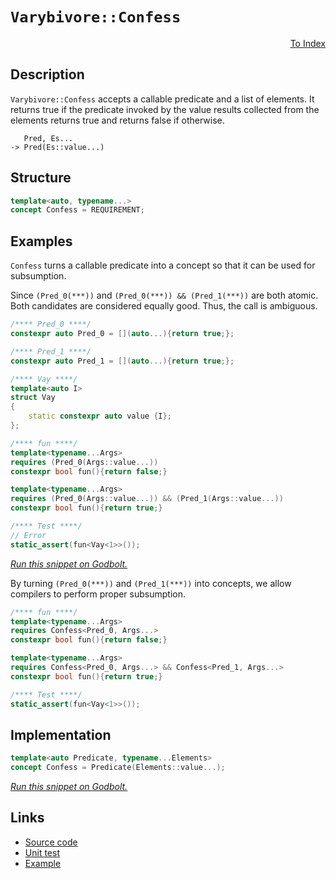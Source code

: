 <!-- Copyright 2024 Feng Mofan
SPDX-License-Identifier: Apache-2.0 -->

# `Varybivore::Confess`

<p style='text-align: right;'><a href="../../concepts.md#varybivore-confess">To Index</a></p>

## Description

`Varybivore::Confess` accepts a callable predicate and a list of elements.
It returns true if the predicate invoked by the value results collected from the elements returns true and returns false if otherwise.

<pre><code>   Pred, Es...
-> Pred(Es::value...)</code></pre>

## Structure

```C++
template<auto, typename...>
concept Confess = REQUIREMENT;
```

## Examples

`Confess` turns a callable predicate into a concept so that it can be used for subsumption.

Since `(Pred_0(***))` and `(Pred_0(***)) && (Pred_1(***))` are both atomic.
Both candidates are considered equally good.
Thus, the call is ambiguous.

```C++
/**** Pred_0 ****/
constexpr auto Pred_0 = [](auto...){return true;};

/**** Pred_1 ****/
constexpr auto Pred_1 = [](auto...){return true;};

/**** Vay ****/
template<auto I>
struct Vay
{
    static constexpr auto value {I};
};

/**** fun ****/
template<typename...Args>
requires (Pred_0(Args::value...))
constexpr bool fun(){return false;}

template<typename...Args>
requires (Pred_0(Args::value...)) && (Pred_1(Args::value...))
constexpr bool fun(){return true;}

/**** Test ****/
// Error
static_assert(fun<Vay<1>>());
```

[*Run this snippet on Godbolt.*](https://godbolt.org/#z:OYLghAFBqd5QCxAYwPYBMCmBRdBLAF1QCcAaPECAMzwBtMA7AQwFtMQByARg9KtQYEAysib0QXACx8BBAKoBnTAAUAHpwAMvAFYTStJg1DIApACYAQuYukl9ZATwDKjdAGFUtAK4sGIAMwapK4AMngMmAByPgBGmMQgZgCspAAOqAqETgwe3r4BQemZjgJhEdEscQnJtpj2JQxCBEzEBLk%2BfoG19dlNLQRlUbHxiSkKza3t%2BV3j/YMVVaMAlLaoXsTI7BwA9ABU%2B7sA1MrEmOgA%2BhqHB7vbJhoAgmgM45iqqcSHTF5Ex6cXVxM/gAIocTEkrElgRBvkQAHQIpYmADsFlOBHWDEOBGIXkwQKsyOBBPuD1JewOfzO5y41wOd0ez1e70%2BsNQVIutKBoPBkOhbIRcKRqPRmOxuPx/kJxKlpPJN0OADUmABPOn7BkPAiYFipAzaoFuNmHACSQOwpPGuIcStVctRpMOTsOs0cyEOTO1LK%2BP3ZADcxHiwaizUSSY8UTKrBHHhT9ocqF4sTdNdrdfrJW4CCrUoxWJhBQ9iMAFObSacAI5ePCnBSHCAnakaCBFksgEAB7wFxFIxkCZkfQ4xVCeBNJiDCtGYDHELFUMRKElhmNanV6pgG/xZnN5tiF4ul/wWx6V6u1%2BuNgEtg/tzt4wVLJZgswANnML4v/xp17bHcD3aFXsnn7L1B2HUdEwYCcUSnGcsRxPEl2JFc4yOAAVTBxnVW5yW2Q5sGIYgSEtZo3XOJgFCUVpqCTQ1lRVQ0uDLI8JyRKUOBWWhOCSXg/A4LRSFQTg3GsawXTWDZMGffweFIAhNA4lYAGsQCSF84QADhfKQkmRF9JAATn8PSzH8fROEkXgWAkDQgj4gShI4XgFBAIJ5P4jjSDgWAYEQEA1gIVIfnISg0F1Oh4kifNOFULSAFp9MOYBkHdKQ4TMXgzkIEg8HQPR%2BEEEQxHYKQZEERQVHUDzSF0LhSAAd2IJhUk4HhOO43iFMEzgAHkfiCghDlQKhDlil8EskJKUsONKzHrDxwvoT5zBkpZeHcrQVggJAwtSCKyAoCBdv2kBgCkMw%2BDobViBciAYi6mJwhaFVWt4R7mGIFUepibRMAcV7SDCthBB6hhaBe6qsBiLxgCNWhaBc7heCwFhDGAcRIZrP7HD9TCureP6fi2WTwm1LjqtoPAYiaz6PCwLqcTwaykdIXHiGHJRgR1NHKaMBSVioAwS0VPBMHqnrcz42SCuEURxFKmWKrULrav0NGUFEyx9CplzIBWVBUgaRG4vGdBuVMSxrDMBy2eIXK8b17pseyFwGHcTwOj0UJwiGSoRjqoosgEKY/ADjIg4YeZhgSOq7GdgQ%2BkmD38ljup48aCYBh9hZ/dsTOQ70WZWijv2Y5WBQJM2CR2o4HjSHs3hHNG%2BLEuS1LJHS%2BtcGy5bTK4Na5P5lYEEwJgsASCdSBUyR/DhIzkUkDRJDMSQX1stSDPMjhLNIaz/DMOF/BfZENP8DSkiSLhjIMjT666xznNcwePK23ztv8/rgsO46lqitgYpbpNZABgjAzQMnCLgcIBJZSIHbPKdUZZFXltIRWShlbVV0BdRqzVXo1zrg3bqHA%2BqBR%2BENEaY0JoehAcAMBECoHzVQIteI0kzADw2p5d%2BP94ghSOowvaS0UDUK4AZLgQQaC0Gurde61V3rPQBrIz631fr/RZkDRgBBQbgy6lDGGcMEYAxRjzLYAl8CnAcHgXGiNoGqEJtqAGpM6hdUptTZ6dNjHrTtszWSbMOaYC5qjIwvNQAvz4ELBQIsxYS0YADRBcsSooNkErKqAlMFqz5hbKwWtnG60ngbI2nATYEDNiCDJVsbbxDgQ7SecdzHOAgK4AudVvblGjnoQODRGlpHDg0EuixU49ATvnZOocna1IznMbOrTY5DLyCMouWcWml2rqsdYVd%2B5b3wffTgzdxqJWAWjWhkCrgQG7rA6S/d1pD1ICPMeIxJ4qVEUEcmO895JDhIZJIBkzBfNfBpK%2B%2Bk77VQfrYJ%2B7DX7wHfgFAaPCuHED/lsFoLBEosAUH6d0fphFwgzOMTK%2BBYG5XyrIJB8SyryDQcknQAQGpNRakjPBnUgW9U/oNYao1kWovRZi7Fg0IALX4cwla/g2H8y8jtPh%2B0YXioEWi1IqRzgYoMucbl5xVAAvEZIyg0iBIKIhrJHVSjsYAzUSDMGEMTGYGhrDMQ%2BiWaGMCe40gpjnaWPxjY5ARN7GCEcRTKmNMVRuIZp4gGPiMh%2BO5oE8IwTNqhKYMLUW4tJYxKJXEiQCTyrkpVlS6hGtLZZJ1vAfWhtsiI22KbHNmSLDW0brbe2OTy5pzGa7d2syvZu16bndp2ROmdtKJMpZ/T06JzaMMwuDaGhDvbTHPO/ROnzMncsiuqySr0sBQ5bZqrJoorRYcBVWKNyYR5ackg5zhUv2HqPcelAa4vICAff5pkzCPq4BpDQL5PmrsbpwR%2BbkrnT1nlfc%2By9/BJFfaZPSW9/AMrXU5Z%2Bm0a4ZQ/YQy5Z7WbxEyM4SQQA%3D)

By turning `(Pred_0(***))` and `(Pred_1(***))` into concepts, we allow compilers to perform proper subsumption.

```C++
/**** fun ****/
template<typename...Args>
requires Confess<Pred_0, Args...>
constexpr bool fun(){return false;}

template<typename...Args>
requires Confess<Pred_0, Args...> && Confess<Pred_1, Args...>
constexpr bool fun(){return true;}

/**** Test ****/
static_assert(fun<Vay<1>>());
```

## Implementation

```C++
template<auto Predicate, typename...Elements>
concept Confess = Predicate(Elements::value...);
```

[*Run this snippet on Godbolt.*](https://godbolt.org/#z:OYLghAFBqd5QCxAYwPYBMCmBRdBLAF1QCcAaPECAMzwBtMA7AQwFtMQByARg9KtQYEAysib0QXACx8BBAKoBnTAAUAHpwAMvAFYTStJg1DIApACYAQuYukl9ZATwDKjdAGFUtAK4sGIAMwapK4AMngMmAByPgBGmMQBAKykAA6oCoRODB7evgFBaRmOAmER0SxxCf7JdpgOWUIETMQEOT5%2BgbaY9sUMjc0EpVGx8Um2TS1teZ0KE4PhwxWj1QCUtqhexMjsHAD0AFSHR8cnp0e7JhoAggdHANQAkiwp9GyCTL13xxfXt2f/Zx%2BV0uVwImGeBjBJn8biYXiId2UxEw%2BFEYNIdwIAE8UoxWJgAHRE7CvRgEBTQ7AgtAMbYpAh3DwMKiYBQKO7QgAiiORqI%2BmAgJPBZIUIBAADcxF5CUSVtCrNcQX8Aeclcc7gAVVnkr6q34qk5AtX3JEogD6Gl1hyBNNmmFUKWIdzhCNN6AtHP83JMiSsiU5EBdqCJBLlAHYLMiCJsGJjiNL5SYw5zE4r9SbeWauFb9jaBHaHU6gzzzdmuRzfT6A0GQ%2BHI5ho8RYwR45hE8nU8D04c7gA1JhYnNAsEQ/nQ2Hw1CPSkg2bxhx9gcgpMKq53dd3WYfPDIO62sGF52Tu6S7yYDkRh5JlP%2BVfXzvGntULyx74gkcvMcw7G45hsENXMQwAUv4VLXMiACOXh4Mi7JMiybLjm6FoYoBwEhjO1z7vajp3DEqCeHcz4MBAdZRjGRFiEo7YpmmoLgp%2BULfjieL/kSaEgWBgGYFBMGsoyAgISBbjIUEdwcRhoEcmYABs5gyQJzKssJyFcKhQEKJJXHYYe%2BGEcRpEruRTZxgmt73nRyqatqQ6zk0jjIGaTBsvEBDUC%2B479li45cDOoGkXKt4cGstCcIkvB%2BBwWikKgnBuNY1ibhsWznuY/g8KQBCaMFawANYgIkMkEgAHDJUiJGGMmSAAnP4lVmP4%2BicJIvAsBIGhBJF0WxRwvCikEWVRcFpBwLAMCICAGwECk8LkJQaDPHQ8SRPinCqKVAC0VV3MAyC7lIBJmLwKKECQeDoHo/CCCIYjsFIMiCIoKjqENpC6GpADuxBMCknA8CFYURdlMWcAA8vCM0MqgVB3OtMlbZIO17XcB1mHcEAeIt9BOmlXArLwg1aGsEBIAtKRLWQFAQGTFMgMAUhmHwdBgsQooQDEwMxOEzRYn9vBc8wxBYqDMTaHUg0ZQtbwEKDDC0Lzr1YDEXjALCtC0KK3C8FgLCGMA4iK3x9TiqywP2nU8I7Bl4RgqFr20HgMTfULHhYMDLZ4G1WukCbxD4UonLgnrDtGNlaxUAYwG9ngmAfaDv58w9wiiOI91XfIShqMD736HrKAJZY%2BiO6KkBrKg9JZJrG2zOgXKmJY1hmN1vvEOdpul10PRZC4DDuJ47R6KECzlJUeiFJkAhTH4anj70Qwj6Mam1PUAj9JM/d5Ev3Tiw0czzyMCRL3MU96FuLT70sh9rAoyXbBIAMcOFpBdbwPWw5t227ftkiHejuCnTjBqeMCZhzWAgTATAsAJFIqQfKkh/AElqmGSQGhJBmEkDJDqhVqpNQ4C1UgbV/BmAJP4GSYZir%2BGKokRIXA6rVWKs/YGPU%2BogAGmHEa40SaTQhrNKmNNsYrTYGtD%2BiNkAGCMCjaqBIuAEmiidIgrcLpqXTjdVO0h05PSzq9XQjMvo/T5g/J%2BL8QYcHBtNeEdxobv3httMRetJHSNkejTG5NsbSSIfjTK7CuH8PiHNamqAsajDsUYLg1UuBBBoLQFmbMOavQFjzROCShYizFg4ROUsySy3lsDJWKs1Ya0TjrYOOxor4GRMbU2r1zbIEtonG23RgYOydjzV2pSCaty9hlX2/tMCB11kYEOoAhrh0jgoaOsd46METiolOd11GyE0S9aKOjc6h3rlYQuzSS4wPLr0KuNc64FwsE3V%2BLc247OvtvFefgICuBPmpIeZQD5j3SBPbIG9p6pDeXPYeLyt5d1XsfT5p9rm9DXvMZ5l9T7AtyF8s%2BkLFijzxusTYd8UV2yMUwzg1iEZ7nEcABxMjLSCnwAo9xwCvEjLARAqBlA8rtSCHbfBhDEgEhqokaqZguWyWKrQqqjDXrMNsKwqlRMOHwC4VNSG/jfHEEETsZoLBtosAUOKXc4owkEkhNqY6ZKzpKKTqo%2BZSclnZwCKQPRv0taGKBkKsGPCoYw1UCqtVGqtU6tmM4wJrj4juP8J4wmw0fE%2BoprK0N2MJTIBSCkM0mrqpmk9QQM0Lr1HM3iLEzm3MhZJOzcLUW4sMmBOltkhWZTMDK1VmIQp3timDPaaQcpO8TaazkaoC2YJ6mCEafbR2zssRtPdp0xOPT0h9KDoM8IwzxURyYFHGOccE7e1mbdCQCzHqZ2WToC1BL84Ny2cXeAZcK75k4LsGue7NknObvERR7cYHL16D3PucLB69wvsi75RQsgPK/e8j9i9O47yBQMX9j7d4DAA4fcYoGQVH0g386FKKb5orurawV3UcWpruKq9VJ4PX8i9aSgBFLA2gNIOAyBowYHMtagEYh/KGpmGY1wYqGgZKcow6/TgLC2HUtgSAeB0jKGJDQdUdjDVKq4P8HazDvUxU5VwUdLjJiQH8d9hkZwkggA)

## Links

- [Source code](../../../../conceptrodon/varybivore/concepts/confess.hpp)
- [Unit test](../../../../tests/unit/concepts/varybivore/confess.test.hpp)
- [Example](../../../code/facilities/concepts/varybivore/confess/implementation.hpp)
